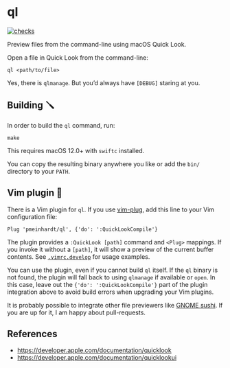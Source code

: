 # ql

[![checks](https://github.com/pmeinhardt/ql/actions/workflows/checks.yml/badge.svg)](https://github.com/pmeinhardt/ql/actions/workflows/checks.yml)

Preview files from the command-line using macOS Quick Look.

Open a file in Quick Look from the command-line:

```shell
ql <path/to/file>
```

Yes, there is `qlmanage`. But you’d always have `[DEBUG]` staring at you.

## Building 🪛

In order to build the `ql` command, run:

```shell
make
```

This requires macOS 12.0+ with `swiftc` installed.

You can copy the resulting binary anywhere you like or add the `bin/` directory to your `PATH`.

## Vim plugin 🔩

There is a Vim plugin for `ql`. If you use [vim-plug](https://github.com/junegunn/vim-plug), add this line to your Vim configuration file:

```vim
Plug 'pmeinhardt/ql', {'do': ':QuickLookCompile'}
```

The plugin provides a `:QuickLook [path]` command and `<Plug>` mappings. If you invoke it without a `[path]`, it will show a preview of the current buffer contents. See [`.vimrc.develop`](./.vimrc.develop) for usage examples.

You can use the plugin, even if you cannot build `ql` itself. If the `ql` binary is not found, the plugin will fall back to using `qlmanage` if available or `open`. In this case, leave out the `{'do': ':QuickLookCompile'}` part of the plugin integration above to avoid build errors when upgrading your Vim plugins.

It is probably possible to integrate other file previewers like [GNOME sushi](https://gitlab.gnome.org/GNOME/sushi). If you are up for it, I am happy about pull-requests.

## References

- https://developer.apple.com/documentation/quicklook
- https://developer.apple.com/documentation/quicklookui

